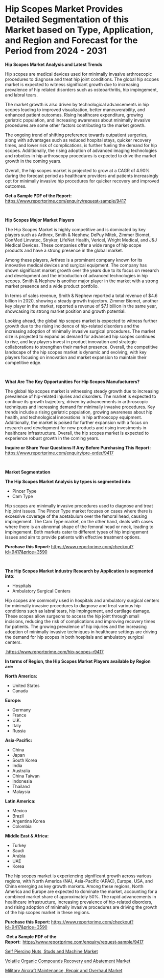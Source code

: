 <p><h1>Hip Scopes Market Provides Detailed Segmentation of this Market based on Type, Application, and Region and Forecast for the Period from 2024 - 2031</h1></p><p><strong>Hip Scopes Market Analysis and Latest Trends</strong></p>
<p><p>Hip scopes are medical devices used for minimally invasive arthroscopic procedures to diagnose and treat hip joint conditions. The global hip scopes market is expected to witness significant growth due to increasing prevalence of hip related disorders such as osteoarthritis, hip impingement, and labral tears.</p><p>The market growth is also driven by technological advancements in hip scopes leading to improved visualization, better maneuverability, and enhanced patient outcomes. Rising healthcare expenditure, growing geriatric population, and increasing awareness about minimally invasive procedures are some other factors contributing to the market growth.</p><p>The ongoing trend of shifting preference towards outpatient surgeries, along with advantages such as reduced hospital stays, quicker recovery times, and lower risk of complications, is further fueling the demand for hip scopes. Additionally, the rising adoption of advanced imaging technologies and robotics in hip arthroscopy procedures is expected to drive the market growth in the coming years.</p><p>Overall, the hip scopes market is projected to grow at a CAGR of 4.90% during the forecast period as healthcare providers and patients increasingly opt for minimally invasive hip procedures for quicker recovery and improved outcomes.</p></p>
<p><strong>Get a Sample PDF of the Report:&nbsp;</strong> <a href="https://www.reportprime.com/enquiry/request-sample/9417">https://www.reportprime.com/enquiry/request-sample/9417</a></p>
<p>&nbsp;</p>
<p><strong>Hip Scopes Major Market Players</strong></p>
<p><p>The Hip Scopes Market is highly competitive and is dominated by key players such as Arthrex, Smith & Nephew, DePuy Mitek, Zimmer Biomet, ConMed Linvatec, Stryker, LifeNet Health, Vericel, Wright Medical, and J&J Medical Devices. These companies offer a wide range of hip scope products and have a strong presence in the global market.</p><p>Among these players, Arthrex is a prominent company known for its innovative medical devices and surgical equipment. The company has shown significant market growth over the years due to its focus on research and development and the introduction of advanced technologies in hip scopes. Smith & Nephew is another major player in the market with a strong market presence and a wide product portfolio.</p><p>In terms of sales revenue, Smith & Nephew reported a total revenue of $4.6 billion in 2020, showing a steady growth trajectory. Zimmer Biomet, another key player in the market, reported a revenue of $7.1 billion in the same year, showcasing its strong market position and growth potential.</p><p>Looking ahead, the global hip scopes market is expected to witness further growth due to the rising incidence of hip-related disorders and the increasing adoption of minimally invasive surgical procedures. The market size is projected to expand as demand for advanced hip scopes continues to rise, and key players invest in product innovation and strategic collaborations to strengthen their market presence. Overall, the competitive landscape of the hip scopes market is dynamic and evolving, with key players focusing on innovation and market expansion to maintain their competitive edge.</p></p>
<p>&nbsp;</p>
<p><strong>What Are The Key Opportunities For Hip Scopes Manufacturers?</strong></p>
<p><p>The global hip scopes market is witnessing steady growth due to increasing prevalence of hip-related injuries and disorders. The market is expected to continue its growth trajectory, driven by advancements in arthroscopic techniques and increasing demand for minimally invasive procedures. Key trends include a rising geriatric population, growing awareness about hip health, and technological innovations in hip arthroscopy equipment. Additionally, the market is poised for further expansion with a focus on research and development for new products and rising investments in healthcare infrastructure. Overall, the hip scopes market is expected to experience robust growth in the coming years.</p></p>
<p><strong>Inquire or Share Your Questions If Any Before Purchasing This Report:</strong> <a href="https://www.reportprime.com/enquiry/pre-order/9417">https://www.reportprime.com/enquiry/pre-order/9417</a></p>
<p>&nbsp;</p>
<p><strong>Market Segmentation</strong></p>
<p><strong>The Hip Scopes Market Analysis by types is segmented into:</strong></p>
<p><ul><li>Pincer Type</li><li>Cam Type</li></ul></p>
<p><p>Hip scopes are minimally invasive procedures used to diagnose and treat hip joint issues. The Pincer Type market focuses on cases where there is excessive coverage of the acetabulum over the femoral head, causing impingement. The Cam Type market, on the other hand, deals with cases where there is an abnormal shape of the femoral head or neck, leading to impingement. Both markets cater to different types of hip impingement issues and aim to provide patients with effective treatment options.</p></p>
<p><strong>Purchase this Report:&nbsp;</strong><a href="https://www.reportprime.com/checkout?id=9417&price=3590">https://www.reportprime.com/checkout?id=9417&price=3590</a></p>
<p>&nbsp;</p>
<p><strong>The Hip Scopes Market Industry Research by Application is segmented into:</strong></p>
<p><ul><li>Hospitals</li><li>Ambulatory Surgical Centers</li></ul></p>
<p><p>Hip scopes are commonly used in hospitals and ambulatory surgical centers for minimally invasive procedures to diagnose and treat various hip conditions such as labral tears, hip impingement, and cartilage damage. These scopes allow surgeons to access the hip joint through small incisions, reducing the risk of complications and improving recovery times for patients. The growing prevalence of hip injuries and the increasing adoption of minimally invasive techniques in healthcare settings are driving the demand for hip scopes in both hospitals and ambulatory surgical centers.</p></p>
<p><a href="https://www.reportprime.com/hip-scopes-r9417">&nbsp;https://www.reportprime.com/hip-scopes-r9417</a></p>
<p><strong>In terms of Region, the Hip Scopes Market Players available by Region are:</strong></p>
<p>
    <p> <strong> North America: </strong>
        <ul>
            <li>United States</li>
            <li>Canada</li>
        </ul>
        </p> 
    <p> <strong> Europe: </strong>
        <ul>
            <li>Germany</li>
            <li>France</li>
            <li>U.K.</li>
            <li>Italy</li>
            <li>Russia</li>
        </ul>
        </p> 
    <p> <strong> Asia-Pacific: </strong>
        <ul>
            <li>China</li>
            <li>Japan</li>
            <li>South Korea</li>
            <li>India</li>
            <li>Australia</li>
            <li>China Taiwan</li>
            <li>Indonesia</li>
            <li>Thailand</li>
            <li>Malaysia</li>
        </ul>
        </p> 
    <p> <strong> Latin America: </strong>
        <ul>
            <li>Mexico</li>
            <li>Brazil</li>
            <li>Argentina Korea</li>
            <li>Colombia</li>
        </ul>
        </p> 
    <p> <strong> Middle East & Africa: </strong>
        <ul>
            <li>Turkey</li>
            <li>Saudi</li>
            <li>Arabia</li>
            <li>UAE</li>
            <li>Korea</li>
        </ul>
    </p>
    </p>
<p><p>The hip scopes market is experiencing significant growth across various regions, with North America (NA), Asia-Pacific (APAC), Europe, USA, and China emerging as key growth markets. Among these regions, North America and Europe are expected to dominate the market, accounting for a combined market share of approximately 50%. The rapid advancements in healthcare infrastructure, increasing prevalence of hip-related disorders, and rising adoption of minimally invasive procedures are driving the growth of the hip scopes market in these regions.</p></p>
<p><strong>Purchase this Report: </strong><a href="https://www.reportprime.com/checkout?id=9417&price=3590">https://www.reportprime.com/checkout?id=9417&price=3590</a></p>
<p>&nbsp;<strong>Get a Sample PDF of the Report:&nbsp;&nbsp;</strong><a href="https://www.reportprime.com/enquiry/request-sample/9417">https://www.reportprime.com/enquiry/request-sample/9417</a></p>
<p><strong></strong></p>
<p><p><a href="https://view.publitas.com/reportprime-1/insights-into-the-self-piercing-nuts-studs-and-machine-market-size-which-is-expanding-with-a-13-cagr-from-2024-2031/">Self Piercing Nuts, Studs and Machine Market</a></p><p><a href="https://view.publitas.com/reportprime-1/emerging-trends-in-volatile-organic-compounds-recovery-and-abatement-market-global-outlook-and-future-prospects-from-2024-2031/">Volatile Organic Compounds Recovery and Abatement Market</a></p><p><a href="https://view.publitas.com/reportprime-1/military-aircraft-maintenance-repair-and-overhaul-market-a-global-and-regional-analysis-focus-on-end-user-product-and-region-analysis-and-forecast-2024-2031/">Military Aircraft Maintenance, Repair and Overhaul Market</a></p></p>